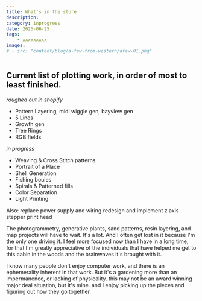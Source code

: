```yaml
---
title: What's in the store
description: 
category: inprogress
date: 2025-06-25
tags: 
    - xxxxxxxxx
images: 
# - src: "content/blog/a-few-from-western/afew-01.png"
---
```


## Current list of plotting work, in order of most to least finished.

_roughed out in shopify_
- Pattern Layering, midi wiggle gen, bayview gen
- 5 Lines
- Growth gen
- Tree Rings
- RGB fields

_in progress_
- Weaving & Cross Stitch patterns
- Portrait of a Place
- Shell Generation
- Fishing bouies
- Spirals & Patterned fills
- Color Separation
- Light Printing


Also:
replace power supply and wiring
redesign and implement z axis stepper print head

The photogrammetry, generative plants, sand patterns, resin layering, and map projects will have to wait. It's a lot. And I often get lost in it because I'm the only one driving it. I feel more focused now than I have in a long time, for that I'm greatly appreciative of the individuals that have helped me get to this cabin in the woods and the brainwaves it's brought with it. 

I know many people don't enjoy computer work, and there is an ephemerality inherent in that work. But it's a gardening more than an impermanence, or lacking of physicality. this may not be an award winning major deal situation, but it's mine. and I enjoy picking up the pieces and figuring out how they go together. 









<div class="three-column">



</div>

